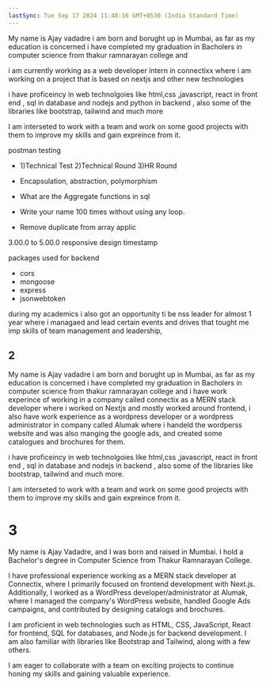 ```yaml
---
lastSync: Tue Sep 17 2024 11:48:16 GMT+0530 (India Standard Time)
---
```


My name is Ajay vadadre i am born and borught up in Mumbai,  as far as my education is concerned i have completed my graduation in Bacholers in  computer science from thakur ramnarayan college and

i am currently working as a web developer intern in connectixx where i am working on a project that is based on nextjs and other new technologies  

i have proficeincy in  web technolgoies like
html,css ,javascript, react in front end , sql in database and nodejs and python in backend , also some of the libraries like bootstrap, tailwind  and much more

I am interseted  to work with a  team and work on some good projects with them to improve my skills and gain expreince from it.

postman
testing 



- 1)Technical Test
  2)Technical Round
  3)HR Round

- Encapsulation, abstraction, polymorphism
- What are the Aggregate functions in sql
- Write your name 100 times without using any loop.
- Remove duplicate from array
	applic



3.00.0 to 5.00.0 responsive design timestamp


packages used for backend 
- cors 
- mongoose
- express
- jsonwebtoken


during my academics i also got an opportunity ti be nss leader for almost 1 year where i managaed and lead certain events and drives that tought me imp skills of team management and leadership,



## 2 

My name is Ajay vadadre i am born and borught up in Mumbai,  as far as my education is concerned i have completed my graduation in Bacholers in  computer science from thakur ramnarayan college and i have work experince of working in a company called connectix as a MERN stack developer where i worked on Nextjs and mostly worked around frontend, i also have work experience as a wordpress developer or a wordpress administrator in company called Alumak where i handeld the wordperss website and was also manging the google ads, and created some catalogues and brochures for them.

i have proficeincy in  web technolgoies like
html,css ,javascript, react in front end , sql in database and nodejs in backend , also some of the libraries like bootstrap, tailwind  and much more.

I am interseted  to work with a  team and work on some good projects with them to improve my skills and gain expreince from it.


# 3

My name is Ajay Vadadre, and I was born and raised in Mumbai. I hold a Bachelor's degree in Computer Science from Thakur Ramnarayan College.

I have professional experience working as a MERN stack developer at Connectix, where I primarily focused on frontend development with Next.js. Additionally, I worked as a WordPress developer/administrator at Alumak, where I managed the company's WordPress website, handled Google Ads campaigns, and contributed by designing catalogs and brochures.

I am proficient in web technologies such as HTML, CSS, JavaScript, React for frontend, SQL for databases, and Node.js for backend development. I am also familiar with libraries like Bootstrap and Tailwind, along with a few others.

I am eager to collaborate with a team on exciting projects to continue honing my skills and gaining valuable experience.